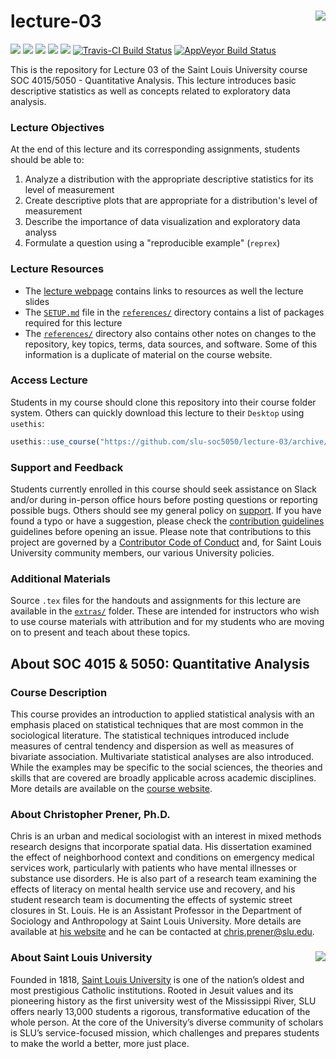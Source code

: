 lecture-03 <img src="https://slu-soc5050.github.io/images/logo.png" align="right" />
===========================================================
[![](https://img.shields.io/badge/semester-fall%202018-orange.svg)](https://github.com/slu-soc5050/lecture-03)
[![](https://img.shields.io/badge/release-lp%20only-red.svg)](https://github.com/slu-soc5050/lecture-03)
[![](https://img.shields.io/github/release/slu-soc5050/lecture-03.svg?label=version)](https://github.com/slu-soc5050/lecture-03/releases)
[![](https://img.shields.io/github/last-commit/slu-soc5050/lecture-03.svg)](https://github.com/slu-soc5050/lecture-03/commits/master)
[![](https://img.shields.io/github/repo-size/slu-soc5050/lecture-03.svg)](https://github.com/slu-soc5050/lecture-03)
[![Travis-CI Build Status](https://travis-ci.org/slu-soc5050/lecture-03.svg?branch=master)](https://travis-ci.org/slu-soc5050/lecture-03)
[![AppVeyor Build Status](https://ci.appveyor.com/api/projects/status/github/slu-soc5050/lecture-03?branch=master&svg=true)](https://ci.appveyor.com/project/chris-prener/lecture-03)

This is the repository for Lecture 03 of the Saint Louis University course SOC 4015/5050 - Quantitative Analysis. This lecture introduces basic descriptive statistics as well as concepts related to exploratory data analysis.

### Lecture Objectives
At the end of this lecture and its corresponding assignments, students should be able to:

1. Analyze a distribution with the appropriate descriptive statistics for its level of measurement
2. Create descriptive plots that are appropriate for a distribution's level of measurement
3. Describe the importance of data visualization and exploratory data analyss
4. Formulate a question using a "reproducible example" (`reprex`)

### Lecture Resources

* The [lecture webpage](https://slu-soc5050.github.io/lecture-03) contains links to resources as well the lecture slides
* The [`SETUP.md`](/references/SETUP.md) file in the [`references/`](/references) directory contains a list of packages required for this lecture
* The [`references/`](/references) directory also contains other notes on changes to the repository, key topics, terms, data sources, and software. Some of this information is a duplicate of material on the course website.

### Access Lecture
Students in my course should clone this repository into their course folder system. Others can quickly download this lecture to their `Desktop` using `usethis`:

```r
usethis::use_course("https://github.com/slu-soc5050/lecture-03/archive/master.zip")
```

### Support and Feedback
Students currently enrolled in this course should seek assistance on Slack and/or during in-person office hours before posting questions or reporting possible bugs. Others should see my general policy on [support](.github/SUPPORT.md). If you have found a typo or have a suggestion, please check the [contribution guidelines](.github/CONTRIBUTING.md) guidelines before opening an issue. Please note that contributions to this project are governed by a [Contributor Code of Conduct](.github/CODE_OF_CONDUCT.md) and, for Saint Louis University community members, our various University policies.

### Additional Materials
Source `.tex` files for the handouts and assignments for this lecture are available in the [`extras/`](/extras) folder. These are intended for instructors who wish to use course materials with attribution and for my students who are moving on to present and teach about these topics.

## About SOC 4015 & 5050: Quantitative Analysis
### Course Description
This course provides an introduction to applied statistical analysis with an emphasis placed on statistical techniques that are most common in the sociological literature. The statistical techniques introduced include measures of central tendency and dispersion as well as measures of bivariate association. Multivariate statistical analyses are also introduced. While the examples may be specific to the social sciences, the theories and skills that are covered are broadly applicable across academic disciplines. More details are available on the [course website](https://slu-soc5050.github.io).

### About Christopher Prener, Ph.D.
Chris is an urban and medical sociologist with an interest in mixed methods research designs that incorporate spatial data. His dissertation examined the effect of neighborhood context and conditions on emergency medical services work, particularly with patients who have mental illnesses or substance use disorders. He is also part of a research team examining the effects of literacy on mental health service use and recovery, and his student research team is documenting the effects of systemic street closures in St. Louis. He is an Assistant Professor in the Department of Sociology and Anthropology at Saint Louis University. More details are available at [his website](https://chris-prener.github.io) and he can be contacted at [chris.prener@slu.edu](mailto:chris.prener@slu.edu).

### About Saint Louis University <img src="https://slu-soc5650.github.io/images/sluLogo.png" align="right" />
Founded in 1818, [Saint Louis University](http://wwww.slu.edu) is one of the nation’s oldest and most prestigious Catholic institutions. Rooted in Jesuit values and its pioneering history as the first university west of the Mississippi River, SLU offers nearly 13,000 students a rigorous, transformative education of the whole person. At the core of the University’s diverse community of scholars is SLU’s service-focused mission, which challenges and prepares students to make the world a better, more just place.
